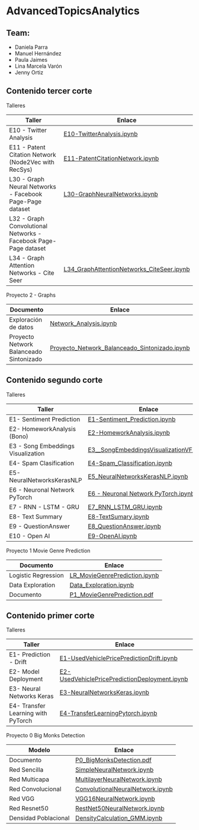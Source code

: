 #  AdvancedTopicsAnalytics
## Team:
* Daniela Parra
* Manuel Hernández
* Paula Jaimes
* Lina Marcela Varón
* Jenny Ortiz

## Contenido tercer corte

Talleres

| Taller   | Enlace | 
|----------|-------------|
| E10 - Twitter Analysis | [E10-TwitterAnalysis.ipynb](https://github.com/linamvaron/AdvancedTopicsAnalytics/blob/main/Exercises%20Graphs/E10_TwitterNetworkAnalysis.ipynb) | 
| E11 - Patent Citation Network (Node2Vec with RecSys) | [E11-PatentCitationNetwork.ipynb](https://github.com/linamvaron/AdvancedTopicsAnalytics/blob/main/Exercises%20Graphs/E11_PatentCitationNetwork.ipynb) | 
| L30 - Graph Neural Networks - Facebook Page-Page dataset |  [L30-GraphNeuralNetworks.ipynb](https://github.com/linamvaron/AdvancedTopicsAnalytics/blob/main/Exercises%20Graphs/L30_GraphConvolutionalNetworks_NodeClassification.ipynb)|
| L32 - Graph Convolutional Networks - Facebook Page-Page dataset | | 
| L34 - Graph Attention Networks - Cite Seer | [L34_GraphAttentionNetworks_CiteSeer.ipynb](https://github.com/linamvaron/AdvancedTopicsAnalytics/blob/main/Exercises%20Graphs/L34_GraphAttentionNetworks_CiteSeer.ipynb)| 

Proyecto 2 - Graphs

| Documento   | Enlace | 
|----------|-------------|
| Exploración de datos | [Network_Analysis.ipynb ](https://github.com/linamvaron/AdvancedTopicsAnalytics/blob/main/Projects/P2%20-%20Graph%20Machine%20Learning/Network_Analysis.ipynb)| 
| Proyecto Network Balanceado Sintonizado | [Proyecto_Network_Balanceado_Sintonizado.ipynb ](https://github.com/linamvaron/AdvancedTopicsAnalytics/blob/main/Projects/P2%20-%20Graph%20Machine%20Learning/Proyecto_Network_Balanceado_Sintonizado.ipynb)| 


## Contenido segundo corte

Talleres

| Taller   | Enlace | 
|----------|-------------|
| E1- Sentiment Prediction | [E1-Sentiment_Prediction.ipynb](https://github.com/linamvaron/AdvancedTopicsAnalytics/blob/main/Exercises%20NLP/E1_SentimentPrediction.ipynb)| 
| E2- HomeworkAnalysis (Bono) | [E2-HomeworkAnalysis.ipynb](https://github.com/linamvaron/AdvancedTopicsAnalytics/blob/main/Exercises%20NLP/E2_HomeworksAnalysis_(BONO).ipynb)| 
| E3 - Song Embeddings Visualization |[E3__SongEmbeddingsVisualizationVF.ipynb](https://github.com/linamvaron/AdvancedTopicsAnalytics/blob/main/Exercises%20NLP/E3__SongEmbeddingsVisualizationVF.ipynb)|
| E4- Spam Clasification | [E4-Spam_Classification.ipynb](https://github.com/linamvaron/AdvancedTopicsAnalytics/blob/main/Exercises%20NLP/E4_SpamClassification__.ipynb)   | 
| E5- NeuralNetworksKerasNLP | [E5_NeuralNetworksKerasNLP.ipynb](https://github.com/linamvaron/AdvancedTopicsAnalytics/blob/main/Exercises%20NLP/E5_NeuralNetworksKerasNLP.ipynb)   | 
| E6 - Neuronal Network PyTorch | [E6 - Neuronal Network PyTorch.ipynb](https://github.com/linamvaron/AdvancedTopicsAnalytics/blob/main/Exercises%20NLP/E6_NeuralNetworksPyTorchNLP_%20.ipynb)   | 
| E7 - RNN - LSTM - GRU | [E7_RNN_LSTM_GRU.ipynb](https://github.com/linamvaron/AdvancedTopicsAnalytics/blob/main/Exercises%20NLP/E7_RNN_LSTM_GRU.ipynb) |
| E8- Text Summary | [E8-TextSumary.ipynb](https://github.com/linamvaron/AdvancedTopicsAnalytics/blob/main/Exercises%20NLP/E8_TextSummary.ipynb)   | 
| E9 - QuestionAnswer | [E8_QuestionAnswer.ipynb](https://github.com/linamvaron/AdvancedTopicsAnalytics/blob/main/Exercises%20NLP/E8_QuestionAnswer.ipynb)|
| E10 - Open AI |  [E9-OpenAI.ipynb](https://github.com/linamvaron/AdvancedTopicsAnalytics/blob/main/Exercises%20NLP/E9_OpenAI.ipynb)  | 
 


Proyecto 1 Movie Genre Prediction

| Documento   | Enlace | 
|----------|-------------|
|Logistic Regression|[LR_MovieGenrePrediction.ipynb](https://github.com/linamvaron/AdvancedTopicsAnalytics/blob/main/Projects/P1%20-%20Movie%20Genre%20Prediction/MovieGenrePrediction.ipynb)|
|Data Exploration|[Data_Exploration.ipynb](https://github.com/linamvaron/AdvancedTopicsAnalytics/blob/main/Projects/P1%20-%20Movie%20Genre%20Prediction/Exploraci%C3%B3n_MovieGenrePrediction.ipynb)|
|Documento|[P1_MovieGenrePrediction.pdf](https://github.com/linamvaron/AdvancedTopicsAnalytics/blob/main/Projects/P1%20-%20Movie%20Genre%20Prediction/Caso%20Movie%20Genre.pdf)|

## Contenido primer corte

Talleres

| Taller   | Enlace | 
|----------|-------------|
| E1- Prediction - Drift | [E1-UsedVehiclePricePredictionDrift.ipynb](https://github.com/linamvaron/AdvancedTopicsAnalytics/blob/main/Exercises/E1-UsedVehiclePricePredictionDrift.ipynb)| 
| E2- Model Deployment  | [E2-UsedVehiclePricePredictionDeployment.ipynb](https://github.com/linamvaron/AdvancedTopicsAnalytics/blob/main/Exercises/E2-UsedVehiclePricePredictionDeployment.ipynb)|
| E3- Neural Networks Keras | [E3-NeuralNetworksKeras.ipynb](https://github.com/linamvaron/AdvancedTopicsAnalytics/blob/main/Exercises/E3-NeuralNetworksKeras.ipynb)   | 
| E4- Transfer Learning with PyTorch | [E4-TransferLearningPytorch.ipynb](https://github.com/linamvaron/AdvancedTopicsAnalytics/blob/main/Exercises/E4-PretrainedModelsPytorch.ipynb)   | 


Proyecto 0 Big Monks Detection

| Modelo   | Enlace | 
|----------|-------------|
| Documento | [P0_BigMonksDetection.pdf](https://github.com/linamvaron/AdvancedTopicsAnalytics/blob/main/Projects/P0_BigMonksDetection/P0%20-%20Frailejon%20Detection.pdf)   | 
| Red Sencilla  | [SimpleNeuralNetwork.ipynb](https://github.com/linamvaron/AdvancedTopicsAnalytics/blob/main/Projects/P0_BigMonksDetection/SimpleNeuralNetwork.ipynb)   |
| Red Multicapa | [MultilayerNeuralNetwork.ipynb](https://github.com/linamvaron/AdvancedTopicsAnalytics/blob/main/Projects/P0_BigMonksDetection/MultilayerNeuralNetwork.ipynb)   | 
| Red Convolucional | [ConvolutionalNeuralNetwork.ipynb](https://github.com/linamvaron/AdvancedTopicsAnalytics/blob/main/Projects/P0_BigMonksDetection/CNN_project-1.ipynb)   | 
| Red VGG | [VGG16NeuralNetwork.ipynb](https://github.com/linamvaron/AdvancedTopicsAnalytics/blob/main/Projects/P0_BigMonksDetection/VGG-16NeuralNetwork.ipynb)   |
| Red Resnet50 |  [RestNet50NeuralNetwork.ipynb](https://github.com/linamvaron/AdvancedTopicsAnalytics/blob/main/Projects/P0_BigMonksDetection/RestNet50NeuralNetwork.ipynb)  | 
| Densidad Poblacional | [DensityCalculation_GMM.ipynb](https://github.com/linamvaron/AdvancedTopicsAnalytics/blob/main/Projects/P0_BigMonksDetection/DensidadPoblacional.ipynb)   | 
